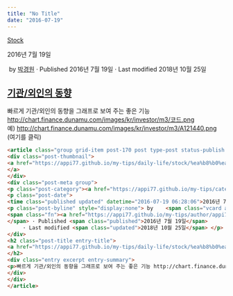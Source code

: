 ```yaml
---
title: "No Title"
date: "2016-07-19"
---
```


[Stock](https://appi77.github.io/my-tips/category/daily-life/stock/)

2016년 7월 19일

 by 
[박경원](https://appi77.github.io/my-tips/author/appi77/ "박경원이(가) 작성한 글")
 · Published 2016년 7월 19일
· Last modified 2018년 10월 25일

[기관/외인의 동향](https://appi77.github.io/my-tips/daily-life/stock/%ea%b8%b0%ea%b4%80%ec%99%b8%ec%9d%b8%ec%9d%98-%eb%8f%99%ed%96%a5/ "Permalink to 기관/외인의 동향")
---------------------------------------------------------------------------------------------------------------------------------------------------------

빠르게 기관/외인의 동향을 그래프로 보여 주는 좋은 기능 http://chart.finance.dunamu.com/images/kr/investor/m3/코드.png 예) http://chart.finance.dunamu.com/images/kr/investor/m3/A121440.png (여기를 클릭)

```html
<article class="group grid-item post-170 post type-post status-publish format-standard hentry category-stock" id="post-170"><div class="post-inner post-hover">
<div class="post-thumbnail">
<a href="https://appi77.github.io/my-tips/daily-life/stock/%ea%b8%b0%ea%b4%80%ec%99%b8%ec%9d%b8%ec%9d%98-%eb%8f%99%ed%96%a5/">
</a>
</div>
<div class="post-meta group">
<p class="post-category"><a href="https://appi77.github.io/my-tips/category/daily-life/stock/" rel="category tag">Stock</a></p>
<p class="post-date">
<time class="published updated" datetime="2016-07-19 06:28:06">2016년 7월 19일</time></p>
<p class="post-byline" style="display:none"> by    <span class="vcard author">
<span class="fn"><a href="https://appi77.github.io/my-tips/author/appi77/" rel="author" title="박경원이(가) 작성한 글">박경원</a></span>
</span> · Published <span class="published">2016년 7월 19일</span>
     · Last modified <span class="updated">2018년 10월 25일</span> </p>
</div>
<h2 class="post-title entry-title">
<a href="https://appi77.github.io/my-tips/daily-life/stock/%ea%b8%b0%ea%b4%80%ec%99%b8%ec%9d%b8%ec%9d%98-%eb%8f%99%ed%96%a5/" rel="bookmark" title="Permalink to 기관/외인의 동향">기관/외인의 동향</a>
</h2>
<div class="entry excerpt entry-summary">
<p>빠르게 기관/외인의 동향을 그래프로 보여 주는 좋은 기능 http://chart.finance.dunamu.com/images/kr/investor/m3/코드.png 예) http://chart.finance.dunamu.com/images/kr/investor/m3/A121440.png (여기를 클릭)</p>
</div>
</div>
</article>
```

